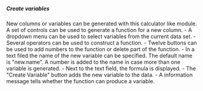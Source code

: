 <h5>Create variables</h5>
New columns or variables can be generated with this calculator like module. A 
set of controls can be used to generate a function for a new column. 
- A dropdown menu can be used to select variables from the current data set. 
- Several operators can be used to construct a function.
- Twelve buttons can be used to add numbers to the function or delete part of 
the function.
- In a text filed the name of the new variable can be specified. The default 
name is "new.name". A number is added to the name in case more than one variable 
is generated.
- Next to the text field, the formula is displayed.
- The "Create Variable" button adds the new variable to the data.
- A information message tells whether the function can produce a variable.

